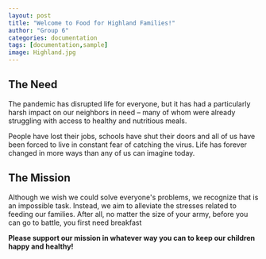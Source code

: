 ```yaml
---
layout: post
title: "Welcome to Food for Highland Families!"
author: "Group 6"
categories: documentation
tags: [documentation,sample]
image: Highland.jpg
---
```


<h2>The Need</h2>
The pandemic has disrupted life for everyone, but it has had a particularly harsh impact on our
neighbors in need – many of whom were already struggling with access to healthy and nutritious
meals. 


People have lost their jobs, schools have shut their doors and all of us have been forced to live in
constant fear of catching the virus. Life has forever changed in more ways than any of us can imagine
today.

<h2>The Mission</h2>
Although we wish we could solve everyone's problems, we recognize that is an impossible task. Instead, we
aim to alleviate the stresses related to feeding our families. After all, no matter the size of your army,
before you can go to battle, you first need breakfast


**Please support our mission in whatever way you can to keep our children happy and healthy!**

